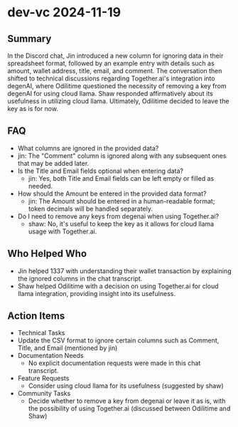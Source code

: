 # dev-vc 2024-11-19

## Summary
 In the Discord chat, Jin introduced a new column for ignoring data in their spreadsheet format, followed by an example entry with details such as amount, wallet address, title, email, and comment. The conversation then shifted to technical discussions regarding Together.ai's integration into degenAI, where Odilitime questioned the necessity of removing a key from degenAI for using cloud llama. Shaw responded affirmatively about its usefulness in utilizing cloud llama. Ultimately, Odilitime decided to leave the key as is for now.

## FAQ
 - What columns are ignored in the provided data?
  - jin: The "Comment" column is ignored along with any subsequent ones that may be added later.
- Is the Title and Email fields optional when entering data?
  - jin: Yes, both Title and Email fields can be left empty or filled as needed.
- How should the Amount be entered in the provided data format?
  - jin: The Amount should be entered in a human-readable format; token decimals will be handled separately.
- Do I need to remove any keys from degenai when using Together.ai?
  - shaw: No, it's useful to keep the key as it allows for cloud llama usage with Together.ai.

## Who Helped Who
 - Jin helped 1337 with understanding their wallet transaction by explaining the ignored columns in the chat transcript.
- Shaw helped Odilitime with a decision on using Together.ai for cloud llama integration, providing insight into its usefulness.

## Action Items
 - Technical Tasks
  - Update the CSV format to ignore certain columns such as Comment, Title, and Email (mentioned by jin)
- Documentation Needs
  - No explicit documentation requests were made in this chat transcript.
- Feature Requests
  - Consider using cloud llama for its usefulness (suggested by shaw)
- Community Tasks
  - Decide whether to remove a key from degenai or leave it as is, with the possibility of using Together.ai (discussed between Odilitime and Shaw)

